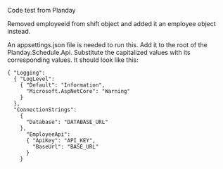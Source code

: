 Code test from Planday

Removed employeeid from shift object and added it an employee object instead.

An appsettings.json file is needed to run this. Add it to the root of the Planday.Schedule.Api. Substitute the capitalized values with its corresponding values. It should look like this:
```
{ "Logging":
  { "LogLevel":
    { "Default": "Information",
      "Microsoft.AspNetCore": "Warning"
    }
  },
  "ConnectionStrings":
    {
      "Database": "DATABASE_URL"
    },
      "EmployeeApi":
      { "ApiKey": "API_KEY",
        "BaseUrl": "BASE_URL"
      }
    }
```
